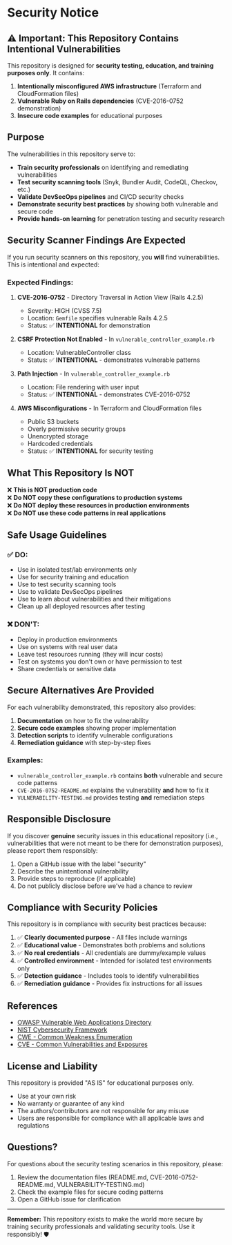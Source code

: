 # Security Notice

## ⚠️ Important: This Repository Contains Intentional Vulnerabilities

This repository is designed for **security testing, education, and training purposes only**. It contains:

1. **Intentionally misconfigured AWS infrastructure** (Terraform and CloudFormation files)
2. **Vulnerable Ruby on Rails dependencies** (CVE-2016-0752 demonstration)
3. **Insecure code examples** for educational purposes

## Purpose

The vulnerabilities in this repository serve to:

- **Train security professionals** on identifying and remediating vulnerabilities
- **Test security scanning tools** (Snyk, Bundler Audit, CodeQL, Checkov, etc.)
- **Validate DevSecOps pipelines** and CI/CD security checks
- **Demonstrate security best practices** by showing both vulnerable and secure code
- **Provide hands-on learning** for penetration testing and security research

## Security Scanner Findings Are Expected

If you run security scanners on this repository, you **will** find vulnerabilities. This is intentional and expected:

### Expected Findings:

1. **CVE-2016-0752** - Directory Traversal in Action View (Rails 4.2.5)
   - Severity: HIGH (CVSS 7.5)
   - Location: `Gemfile` specifies vulnerable Rails 4.2.5
   - Status: ✅ **INTENTIONAL** for demonstration

2. **CSRF Protection Not Enabled** - In `vulnerable_controller_example.rb`
   - Location: VulnerableController class
   - Status: ✅ **INTENTIONAL** - demonstrates vulnerable patterns

3. **Path Injection** - In `vulnerable_controller_example.rb`
   - Location: File rendering with user input
   - Status: ✅ **INTENTIONAL** - demonstrates CVE-2016-0752

4. **AWS Misconfigurations** - In Terraform and CloudFormation files
   - Public S3 buckets
   - Overly permissive security groups
   - Unencrypted storage
   - Hardcoded credentials
   - Status: ✅ **INTENTIONAL** for security testing

## What This Repository Is NOT

❌ **This is NOT production code**  
❌ **Do NOT copy these configurations to production systems**  
❌ **Do NOT deploy these resources in production environments**  
❌ **Do NOT use these code patterns in real applications**

## Safe Usage Guidelines

### ✅ DO:
- Use in isolated test/lab environments only
- Use for security training and education
- Use to test security scanning tools
- Use to validate DevSecOps pipelines
- Use to learn about vulnerabilities and their mitigations
- Clean up all deployed resources after testing

### ❌ DON'T:
- Deploy in production environments
- Use on systems with real user data
- Leave test resources running (they will incur costs)
- Test on systems you don't own or have permission to test
- Share credentials or sensitive data

## Secure Alternatives Are Provided

For each vulnerability demonstrated, this repository also provides:

1. **Documentation** on how to fix the vulnerability
2. **Secure code examples** showing proper implementation
3. **Detection scripts** to identify vulnerable configurations
4. **Remediation guidance** with step-by-step fixes

### Examples:

- `vulnerable_controller_example.rb` contains **both** vulnerable and secure code patterns
- `CVE-2016-0752-README.md` explains the vulnerability **and** how to fix it
- `VULNERABILITY-TESTING.md` provides testing **and** remediation steps

## Responsible Disclosure

If you discover **genuine** security issues in this educational repository (i.e., vulnerabilities that were not meant to be there for demonstration purposes), please report them responsibly:

1. Open a GitHub issue with the label "security"
2. Describe the unintentional vulnerability
3. Provide steps to reproduce (if applicable)
4. Do not publicly disclose before we've had a chance to review

## Compliance with Security Policies

This repository is in compliance with security best practices because:

1. ✅ **Clearly documented purpose** - All files include warnings
2. ✅ **Educational value** - Demonstrates both problems and solutions
3. ✅ **No real credentials** - All credentials are dummy/example values
4. ✅ **Controlled environment** - Intended for isolated test environments only
5. ✅ **Detection guidance** - Includes tools to identify vulnerabilities
6. ✅ **Remediation guidance** - Provides fix instructions for all issues

## References

- [OWASP Vulnerable Web Applications Directory](https://owasp.org/www-project-vulnerable-web-applications-directory/)
- [NIST Cybersecurity Framework](https://www.nist.gov/cyberframework)
- [CWE - Common Weakness Enumeration](https://cwe.mitre.org/)
- [CVE - Common Vulnerabilities and Exposures](https://cve.mitre.org/)

## License and Liability

This repository is provided "AS IS" for educational purposes only. 

- Use at your own risk
- No warranty or guarantee of any kind
- The authors/contributors are not responsible for any misuse
- Users are responsible for compliance with all applicable laws and regulations

## Questions?

For questions about the security testing scenarios in this repository, please:
1. Review the documentation files (README.md, CVE-2016-0752-README.md, VULNERABILITY-TESTING.md)
2. Check the example files for secure coding patterns
3. Open a GitHub issue for clarification

---

**Remember:** This repository exists to make the world more secure by training security professionals and validating security tools. Use it responsibly! 🛡️
